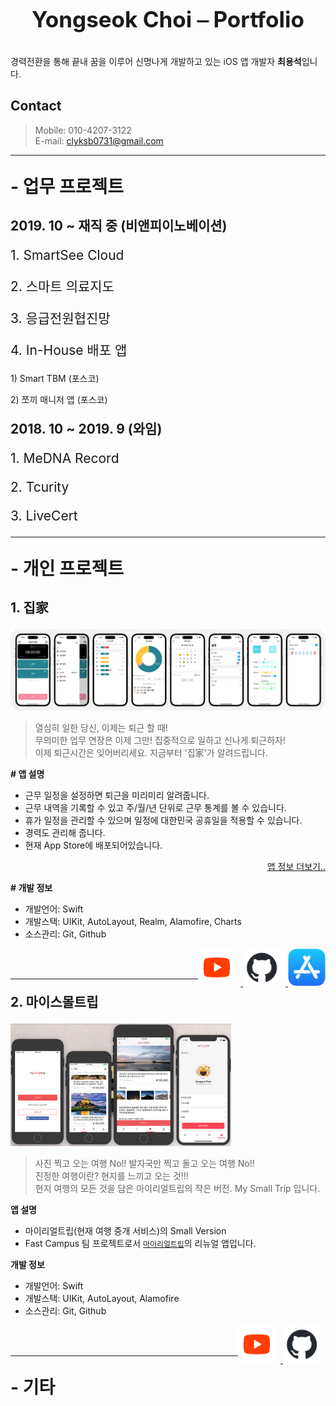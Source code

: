 <p style = "text-align:center;font-size:2.5em;font-weight:bold">
Yongseok Choi ⎯ Portfolio
</p>

경력전환을 통해 끝내 꿈을 이루어 신명나게 개발하고 있는 iOS 앱 개발자 **최용석**입니다. 

## Contact
> Mobile: 010-4207-3122  
> E-mail: clyksb0731@gmail.com

<hr>

<p style = "text-align:left;font-size:2em;font-weight:bold">
- 업무 프로젝트
</p>

<p style = "text-align:left;font-size:1.5em;font-weight:bold">
2019. 10 ~ 재직 중 (비앤피이노베이션)
<p style = "text-align:left;font-size:1.5em">
1. SmartSee Cloud
</p>
<p style = "text-align:left;font-size:1.5em">
2. 스마트 의료지도
</p>
<p style = "text-align:left;font-size:1.5em">
3. 응급전원협진망
</p>
<p style = "text-align:left;font-size:1.5em">
4. In-House 배포 앱
</p>
<p style = "text-align:left;font-size:1em">
1) Smart TBM (포스코)
</p>
<p style = "text-align:left;font-size:1em">
2) 쪼끼 매니저 앱 (포스코)
</p>

<p style = "text-align:left;font-size:1.5em;font-weight:bold">
2018. 10 ~ 2019. 9 (와임)
</p>
<p style = "text-align:left;font-size:1.5em">
1. MeDNA Record
</p>
<p style = "text-align:left;font-size:1.5em">
2. Tcurity
</p>
<p style = "text-align:left;font-size:1.5em">
3. LiveCert
</p>

<hr>

<p style = "text-align:left;font-size:2em;font-weight:bold">
- 개인 프로젝트
</p>

<p style = "text-align:left;font-size:1.5em;font-weight:bold">
1. 집家
</p>

<img src="./img/iPhone14Pro.png">

> 열심히 일한 당신, 이제는 퇴근 할 때!  
> 무의미한 업무 연장은 이제 그만! 집중적으로 일하고 신나게 퇴근하자!  
> 이제 퇴근시간은 잊어버리세요. 지금부터 '집家'가 알려드립니다.  

**# 앱 설명**  
- 근무 일정을 설정하면 퇴근을 미리미리 알려줍니다.  
- 근무 내역을 기록할 수 있고 주/월/년 단위로 근무 통계를 볼 수 있습니다.  
- 휴가 일정을 관리할 수 있으며 일정에 대한민국 공휴일을 적용할 수 있습니다.
- 경력도 관리해 줍니다.
- 현재 App Store에 배포되어있습니다.

<p style="text-align:right">
    <a href="https://clyksb0731.github.io/portfolio/zipga">앱 정보 더보기..</a>
</p>

**# 개발 정보**
- 개발언어: Swift
- 개발스택: UIKit, AutoLayout, Realm, Alamofire, Charts
- 소스관리: Git, Github

<div style="display:inline-block;float:right">
    <a href="https://github.com/clyksb0731/TimeToGoHome">
        <img src="./img/youtubeIcon.png" height="60" alt="GitHub" style="margin-right:8px">
    </a>
    <a href="https://github.com/clyksb0731/TimeToGoHome">
        <img src="./img/githubIcon.png" height="60" alt="GitHub" style="margin-right:8px">
    </a>
    <a href="https://apps.apple.com/kr/app/집가/id1546550497">
        <img src="./img/appStore.png" height="60" alt="App Store">
    </a>
</div>
<br><br>

<hr style="height:0.5px">

<p style = "text-align:left;font-size:1.5em;font-weight: bold">
2. 마이스몰트립
</p>

<img src="./img/mysmalltrip.png" style="width:70%">

> 사진 찍고 오는 여행 No!! 발자국만 찍고 돌고 오는 여행 No!!  
> 진정한 여행이란? 현지를 느끼고 오는 것!!!  
> 현지 여행의 모든 것을 담은 마이리얼트립의 작은 버전. My Small Trip 입니다.

**앱 설명**
- 마이리얼트립(현재 여행 중개 서비스)의 Small Version  
- Fast Campus 팀 프로젝트로서 [`마이리얼트립`](https://www.myrealtrip.com)의 리뉴얼 앱입니다.

**개발 정보**
- 개발언어: Swift
- 개발스택: UIKit, AutoLayout, Alamofire
- 소스관리: Git, Github

<div style="display:inline-block;float:right">
    <a href="https://www.youtube.com/watch?v=xA2IJ0NWzoo&t=8s">
        <img src="./img/youtubeIcon.png" height="60" alt="GitHub" style="margin-right:8px">
    </a>
    <a href="https://github.com/OhTeam/My_Small_Trip">
        <img src="./img/githubIcon.png" height="60" alt="GitHub" style="margin-right:8px">
    </a>
</div>
<br><br>

<hr style="height:0.5px">

<p style = "text-align:left;font-size:2em;font-weight:bold">
- 기타
</p>